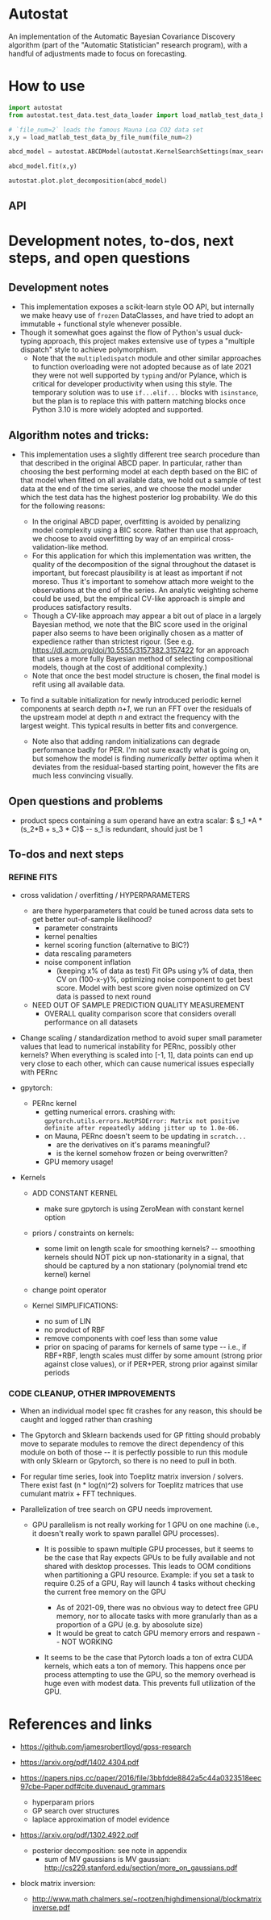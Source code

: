 # Autostat

An implementation of the Automatic Bayesian Covariance Discovery algorithm (part of the "Automatic Statistician" research program), with a handful of adjustments made to focus on forecasting.

# How to use

```python
import autostat
from autostat.test_data.test_data_loader import load_matlab_test_data_by_file_num

# `file_num=2` loads the famous Mauna Loa CO2 data set
x,y = load_matlab_test_data_by_file_num(file_num=2)

abcd_model = autostat.ABCDModel(autostat.KernelSearchSettings(max_search_depth = 5, num_cpus = 8))

abcd_model.fit(x,y)

autostat.plot.plot_decomposition(abcd_model)


```

## API

# Development notes, to-dos, next steps, and open questions

## Development notes

- This implementation exposes a scikit-learn style OO API, but internally we make heavy use of `frozen` DataClasses, and have tried to adopt an immutable + functional style whenever possible.
- Though it somewhat goes against the flow of Python's usual duck-typing approach, this project makes extensive use of types a "multiple dispatch" style to achieve polymorphism.
  - Note that the `multipledispatch` module and other similar approaches to function overloading were not adopted because as of late 2021 they were not well supported by `typing` and/or Pylance, which is critical for developer productivity when using this style. The temporary solution was to use `if...elif...` blocks with `isinstance`, but the plan is to replace this with pattern matching blocks once Python 3.10 is more widely adopted and supported.

## Algorithm notes and tricks:

- This implementation uses a slightly different tree search procedure than that described in the original ABCD paper. In particular, rather than choosing the best performing model at each depth based on the BIC of that model when fitted on all available data, we hold out a sample of test data at the end of the time series, and we choose the model under which the test data has the highest posterior log probability. We do this for the following reasons:

  - In the original ABCD paper, overfitting is avoided by penalizing model complexity using a BIC score. Rather than use that approach, we choose to avoid overfitting by way of an empirical cross-validation-like method.
  - For this application for which this implementation was written, the quality of the decomposition of the signal throughout the dataset is important, but forecast plausibility is at least as important if not moreso. Thus it's important to somehow attach more weight to the observations at the end of the series. An analytic weighting scheme could be used, but the empirical CV-like approach is simple and produces satisfactory results.
  - Though a CV-like approach may appear a bit out of place in a largely Bayesian method, we note that the BIC score used in the original paper also seems to have been originally chosen as a matter of expedience rather than strictest rigour. (See e.g. https://dl.acm.org/doi/10.5555/3157382.3157422 for an approach that uses a more fully Bayesian method of selecting compositional models, though at the cost of additional complexity.)
  - Note that once the best model structure is chosen, the final model is refit using all available data.

- To find a suitable initialization for newly introduced periodic kernel components at search depth _n+1_, we run an FFT over the residuals of the upstream model at depth _n_ and extract the frequency with the largest weight. This typical results in better fits and convergence.
  - Note also that adding random initializations can degrade performance badly for PER. I'm not sure exactly what is going on, but somehow the model is finding _numerically better_ optima when it deviates from the residual-based starting point, however the fits are much less convincing visually.

## Open questions and problems

- product specs containing a sum operand have an extra scalar: $ s_1 \*A \* (s_2\*B + s_3 \* C)$ -- s_1 is redundant, should just be 1

## To-dos and next steps

### REFINE FITS

- cross validation / overfitting / HYPERPARAMETERS

  - are there hyperparameters that could be tuned across data sets to get better out-of-sample likelihood?
    - parameter constraints
    - kernel penalties
    - kernel scoring function (alternative to BIC?)
    - data rescaling parameters
    - noise component inflation
      - (keeping x% of data as test) Fit GPs using y% of data, then CV on (100-x-y)%, optimizing noise component to get best score. Model with best score given noise optimized on CV data is passed to next round
  - NEED OUT OF SAMPLE PREDICTION QUALITY MEASUREMENT
    - OVERALL quality comparison score that considers overall performance on all datasets

- Change scaling / standardization method to avoid super small parameter values that lead to numerical instability for PERnc, possibly other kernels? When everything is scaled into [-1, 1], data points can end up very close to each other, which can cause numerical issues especially with PERnc

- gpytorch:

  - PERnc kernel
    - getting numerical errors. crashing with: `gpytorch.utils.errors.NotPSDError: Matrix not positive definite after repeatedly adding jitter up to 1.0e-06.`
    - on Mauna, PERnc doesn't seem to be updating in `scratch...`
      - are the derivatives on it's params meaningful?
      - is the kernel somehow frozen or being overwritten?
    - GPU memory usage!

- Kernels

  - ADD CONSTANT KERNEL

    - make sure gpytorch is using ZeroMean with constant kernel option

  - priors / constraints on kernels:
    - some limit on length scale for smoothing kernels? -- smoothing kernels should NOT pick up non-stationarity in a signal, that should be captured by a non stationary (polynomial trend etc kernel) kernel
  - change point operator

  - Kernel SIMPLIFICATIONS:
    - no sum of LIN
    - no product of RBF
    - remove components with coef less than some value
    - prior on spacing of params for kernels of same type -- i.e., if RBF+RBF, length scales must differ by some amount (strong prior against close values), or if PER+PER, strong prior against similar periods

### CODE CLEANUP, OTHER IMPROVEMENTS

- When an individual model spec fit crashes for any reason, this should be caught and logged rather than crashing

- The Gpytorch and Sklearn backends used for GP fitting should probably move to separate modules to remove the direct dependency of this module on both of those -- it is perfectly possible to run this module with only Sklearn or Gpytorch, so there is no need to pull in both.

- For regular time series, look into Toeplitz matrix inversion / solvers. There exist fast (n \* log(n)^2) solvers for Toeplitz matrices that use cumulant matrix + FFT techniques.

- Parallelization of tree search on GPU needs improvement.

  - GPU parallelism is not really working for 1 GPU on one machine (i.e., it doesn't really work to spawn parallel GPU processes).

    - It is possible to spawn multiple GPU processes, but it seems to be the case that Ray expects GPUs to be fully available and not shared with desktop processes. This leads to OOM conditions when partitioning a GPU resource. Example: if you set a task to require 0.25 of a GPU, Ray will launch 4 tasks without checking the current free memory on the GPU

      - As of 2021-09, there was no obvious way to detect free GPU memory, nor to allocate tasks with more granularly than as a proportion of a GPU (e.g. by abosolute size)
      - It would be great to catch GPU memory errors and respawn -- NOT WORKING

    - It seems to be the case that Pytorch loads a ton of extra CUDA kernels, which eats a ton of memory. This happens once per process attempting to use the GPU, so the memory overhead is huge even with modest data. This prevents full utilization of the GPU.

# References and links

- https://github.com/jamesrobertlloyd/gpss-research
- https://arxiv.org/pdf/1402.4304.pdf
- https://papers.nips.cc/paper/2016/file/3bbfdde8842a5c44a0323518eec97cbe-Paper.pdf#cite.duvenaud_grammars
  - hyperparam priors
  - GP search over structures
  - laplace approximation of model evidence
- https://arxiv.org/pdf/1302.4922.pdf

  - posterior decomposition: see note in appendix
    - sum of MV gaussians is MV gaussian: http://cs229.stanford.edu/section/more_on_gaussians.pdf

- block matrix inversion:
  - http://www.math.chalmers.se/~rootzen/highdimensional/blockmatrixinverse.pdf
